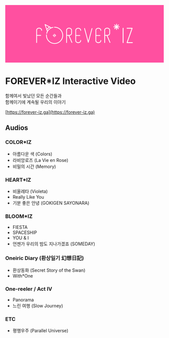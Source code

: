 ![FOREVER*IZ](/.github/foreveriz.png?raw=true "FOREVER*IZ")  
# FOREVER*IZ Interactive Video
함께여서 빛났던 모든 순간들과  
함께이기에 계속될 우리의 이야기  
  
[https://forever-iz.ga](https://forever-iz.ga)  

## Audios
### COLOR*IZ
- 아름다운 색 (Colors)
- 라비앙로즈 (La Vie en Rose)
- 비밀의 시간 (Memory)

### HEART*IZ
- 비올레타 (Violeta)
- Really Like You
- 기분 좋은 안녕 (GOKIGEN SAYONARA)

### BLOOM*IZ
- FIESTA
- SPACESHIP
- YOU & I
- 언젠가 우리의 밤도 지나가겠죠 (SOMEDAY)

### Oneiric Diary (환상일기 幻想日記)
- 환상동화 (Secret Story of the Swan)
- With*One

### One-reeler / Act IV
- Panorama
- 느린 여행 (Slow Journey)

### ETC
- 평행우주 (Parallel Universe)
